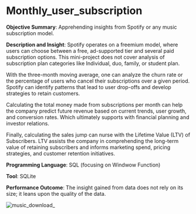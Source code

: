# Monthly_user_subscription
**Objective Summary**: Apprehending insights from Spotify or any music subscription model.


**Description and Insight**: Spotify operates on a freemium model, where users can choose between a free, ad-supported tier and several paid subscription options. This mini-project does not cover analysis of subscription plan categories like Individual, duo, family, or student plan.

With the three-month moving average, one can analyze the churn rate or the percentage of users who cancel their subscriptions over a given period. Spotify can identify patterns that lead to user drop-offs and develop strategies to retain customers.

Calculating the total money made from subscriptions per month can help the company predict future revenue based on current trends, user growth, and conversion rates. Which ultimately supports with financial planning and investor relations.

Finally, calculating the sales jump can nurse with the Lifetime Value (LTV) of Subscribers. LTV assists the company in comprehending the long-term value of retaining subscribers and informs marketing spend, pricing strategies, and customer retention initiatives.




**Programming Language**: SQL (focusing on Windwow Function)


**Tool**: SQLite


**Performance Outcome**: The insight gained from data does not rely on its size; it leans upon the quality of the data.





![music_download_](https://github.com/user-attachments/assets/1e28d4d1-ec77-4d29-aadf-b962c6a9cc15)
